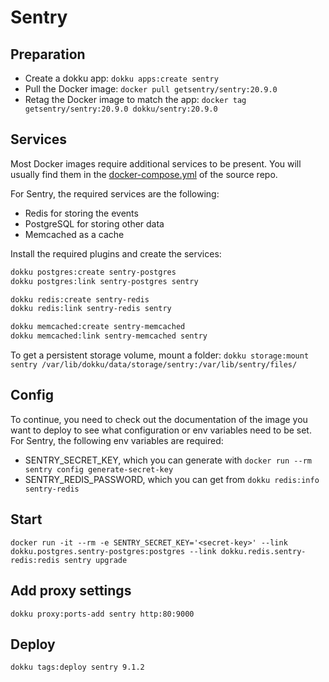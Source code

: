 # Sentry

## Preparation

* Create a dokku app: `dokku apps:create sentry`
* Pull the Docker image: `docker pull getsentry/sentry:20.9.0`
* Retag the Docker image to match the app: `docker tag getsentry/sentry:20.9.0 dokku/sentry:20.9.0`


## Services

Most Docker images require additional services to be present. You will usually
find them in the [docker-compose.yml](https://github.com/getsentry/onpremise/blob/master/docker-compose.yml)
of the source repo.

For Sentry, the required services are the following:

* Redis for storing the events
* PostgreSQL for storing other data
* Memcached as a cache

Install the required plugins and create the services:

```bash
dokku postgres:create sentry-postgres
dokku postgres:link sentry-postgres sentry

dokku redis:create sentry-redis
dokku redis:link sentry-redis sentry

dokku memcached:create sentry-memcached
dokku memcached:link sentry-memcached sentry
```

To get a persistent storage volume, mount a folder:
`dokku storage:mount sentry /var/lib/dokku/data/storage/sentry:/var/lib/sentry/files/`

## Config

To continue, you need to check out the documentation of the image you want to
deploy to see what configuration or env variables need to be set. For Sentry,
the following env variables are required:

* SENTRY_SECRET_KEY, which you can generate with `docker run --rm sentry config generate-secret-key`
* SENTRY_REDIS_PASSWORD, which you can get from `dokku redis:info sentry-redis`

## Start

`docker run -it --rm -e SENTRY_SECRET_KEY='<secret-key>' --link dokku.postgres.sentry-postgres:postgres --link dokku.redis.sentry-redis:redis sentry upgrade`

## Add proxy settings

`dokku proxy:ports-add sentry http:80:9000`

## Deploy

`dokku tags:deploy sentry 9.1.2`
